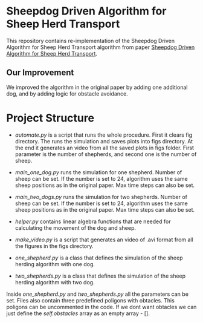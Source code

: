 # Sheepdog Driven Algorithm for Sheep Herd Transport

This repository contains re-implementation of the Sheepdog Driven Algorithm 
for Sheep Herd Transport algorithm from paper [Sheepdog Driven Algorithm 
for Sheep Herd Transport](https://ieeexplore.ieee.org/stamp/stamp.jsp?tp=&arnumber=9549396).

## Our Improvement
We improved the algorithm in the original paper by adding one additional dog, and by adding logic for obstacle avoidance.

# Project Structure
* *automate.py* is a script that runs the whole procedure. First it clears fig directory. The runs the simulation and saves plots into figs directory. At the end it generates an video from all the saved plots in figs folder. First parameter is the number of shepherds, and second one is the number of sheep.

* *main_one_dog.py* runs the simulation for one shepherd. Number of sheep can be set. If the number is set to 24, algorithm uses the same sheep positions as in the original paper. Max time steps can also be set.

* *main_two_dogs.py* runs the simulation for two shepherds. Number of sheep can be set. If the number is set to 24, algorithm uses the same sheep positions as in the original paper. Max time steps can also be set.
* *helper.py* contains linear algebra functions that are needed for calculating the movement of the dog and sheep.
* *make_video.py* is a script that generates an video of .avi format from all the figures in the figs directory.
* *one_shepherd.py* is a class that defines the simulation of the sheep herding algorithm with one dog.
* *two_shepherds.py* is a class that defines the simulation of the sheep herding algorithm with two dog.

Inside *one_shepherd.py*  and *two_shepherds.py* all the parameters can be set. Files also contain three predefined poligons with obtacles. This poligons can be uncommented in the code. If we dont want obtacles we can just define the *self.obstacles* array as an empty array - [].


